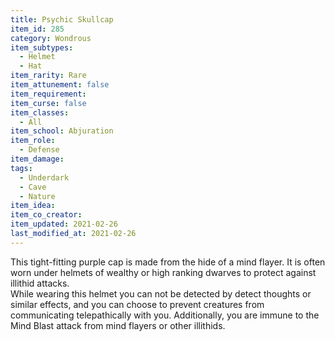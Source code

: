 ```yaml
---
title: Psychic Skullcap
item_id: 285
category: Wondrous
item_subtypes: 
  - Helmet
  - Hat
item_rarity: Rare
item_attunement: false
item_requirement: 
item_curse: false
item_classes: 
  - All
item_school: Abjuration
item_role: 
  - Defense
item_damage: 
tags:
  - Underdark
  - Cave
  - Nature
item_idea: 
item_co_creator: 
item_updated: 2021-02-26
last_modified_at: 2021-02-26
---
```


This tight-fitting purple cap is made from the hide of a mind flayer. It is often worn under helmets of wealthy or high ranking dwarves to protect against illithid attacks.  
While wearing this helmet you can not be detected by detect thoughts or similar effects, and you can choose to prevent creatures from communicating telepathically with you. Additionally, you are immune to the Mind Blast attack from mind flayers or other illithids.
